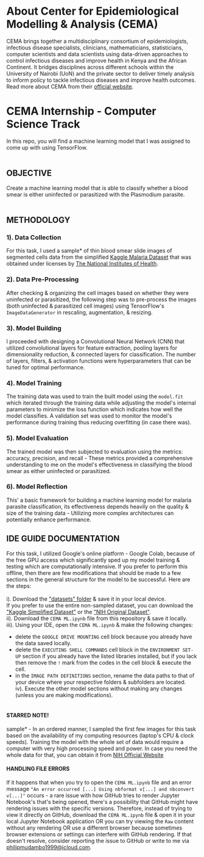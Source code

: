 # About Center for Epidemiological Modelling & Analysis (CEMA)
CEMA brings together a multidisciplinary consortium of epidemiologists, infectious disease specialists, clinicians, mathematicians, statisticians, computer scientists and data scientists using data-driven approaches to control infectious diseases and improve health in Kenya and the African Continent. It bridges disciplines across different schools within the University of Nairobi (UoN) and the private sector to deliver timely analysis to inform policy to tackle infectious diseases and improve health outcomes. Read more about CEMA from their [official website](https://cema-africa.uonbi.ac.ke/).
 
 # CEMA Internship - Computer Science Track
 In this repo, you will find a machine learning model that I was assigned to come up with using TensorFlow.<br><br>
 ## OBJECTIVE<br>
 Create a machine learning model that is able to classify whether a blood smear is either uninfected or parasitized with the Plasmodium parasite.<br><br> 
 ## METHODOLOGY<br>
 ### 1). Data Collection
For this task, I used a sample* of thin blood smear slide images of segmented cells data from the simplified [Kaggle Malaria Dataset](https://www.kaggle.com/datasets/iarunava/cell-images-for-detecting-malaria) that was obtained under licenses by [The National Institutes of Health](https://lhncbc.nlm.nih.gov/LHC-downloads/downloads.html#malaria-datasets).<br>
### 2). Data Pre-Processing
After checking & organizing the cell images based on whether they were uninfected or parasitized, the following step was to pre-process the images (both uninfected & parasitized cell images) using TensorFlow's `ImageDataGenerator` in rescaling, augmentation, & resizing.<br>
### 3). Model Building
I proceeded with designing a Convolutional Neural Network (CNN) that utilized convolutional layers for feature extraction, pooling layers for dimensionality reduction, & connected layers for classification. The number of layers, filters, & activation functions were hyperparameters that can be tuned for optimal performance.<br>
### 4). Model Training
The training data was used to train the built model using the `model.fit` which iterated through the training data while adjusting the model's internal parameters to minimize the loss function which indicates how well the model classifies. A validation set was used to monitor the model's performance during training thus reducing overfitting (in case there was).<br>
### 5). Model Evaluation<br>
The trained model was then subjected to evaluation using the metrics: accuracy, precision, and recall - These metrics provided a comprehensive understanding to me on the model's effectiveness in classifying the blood smear as either uninfected or parasitized.<br>
### 6). Model Reflection<br>
This' a basic framework for building a machine learning model for malaria parasite classification, its effectiveness depends heavily on the quality & size of the training data - Utilizing more complex architectures can potentially enhance performance.

## IDE GUIDE DOCUMENTATION
For this task, I utilized Google's online platform - Google Colab, because of the free GPU access which significantly sped up my model training & testing which are computationally intensive. If you prefer to perform this offline, then there are few modifications that should be made to a few sections in the  general structure for the model to be successful. Here are the steps:<br><br>
i). Download the ["datasets" folder](https://drive.google.com/drive/folders/1z_0JfgpLw0IgjNx68NjElKwohd_0LzbP?usp=drive_link) & save it in your local device.<br> If you prefer to use the entire non-sampled dataset, you can download the ["Kaggle Simplified Dataset"](https://www.kaggle.com/datasets/iarunava/cell-images-for-detecting-malaria) or the ["NIH Original Dataset"](https://data.lhncbc.nlm.nih.gov/public/Malaria/NIH-NLM-ThinBloodSmearsPf/index.html).<br>
ii). Download the `CEMA ML.ipynb` file from this repository & save it locally.<br>
iii). Using your IDE, open the `CEMA ML.ipynb` & make the following changes:<br>
- delete the `GOOGLE DRIVE MOUNTING` cell block because you already have the data saved locally.<br>
- delete the `EXECUTING SHELL COMMANDS` cell block in the `ENVIRONMENT SET-UP` section if you already have the listed libraries installed, but if you lack then remove the `!` mark from the codes in the cell block & execute the cell.<br>
- in the `IMAGE PATH DEFINITIONS` section, rename the data paths to that of your device where your respective folders & subfolders are located.<br>
iv). Execute the other model sections without making any changes (unless you are making modifications).<br><br>

#### STARRED NOTE!<br>
sample* - In an ordered manner, I sampled the first few images for this task based on the availability of my computing resources (laptop's CPU & clock speeds). Training the model with the whole set of data would require a computer with very high processing speed and power. In case you need the whole data for that, you can obtain it from [NIH Official Website](https://lhncbc.nlm.nih.gov/LHC-research/LHC-projects/image-processing/malaria-datasheet.html)

#### HANDLING FILE ERRORS
If it happens that when you try to open the `CEMA ML.ipynb` file and an error message `"An error occurred [...] Using nbformat v[...] and nbconvert v[...]"` occurs - a rare issue with how GitHub tries to render Jupyter Notebook's that's being opened, there's a possibility that GitHub might have rendering issues with the specific versions. Therefore, instead of trying to view it directly on GitHub, download the `CEMA ML.ipynb` file & open it in your local Jupyter Notebook application OR you can try viewing the `Raw` content without any rendering OR use a different browser because sometimes browser extensions or settings can interfere with GitHub rendering. If that doesn't resolve, consider reporting the issue to GitHub or write to me via philipmudambo1999@icloud.com.

